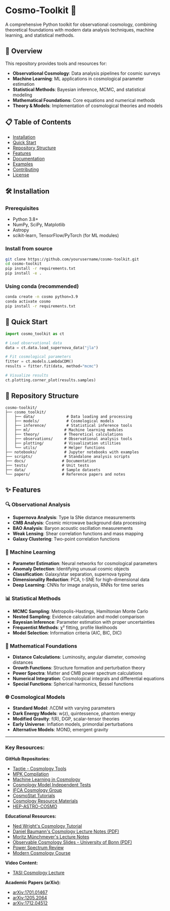 # Cosmo-Toolkit 🌌

A comprehensive Python toolkit for observational cosmology, combining theoretical foundations with modern data analysis techniques, machine learning, and statistical methods.

## 🔭 Overview

This repository provides tools and resources for:
- **Observational Cosmology**: Data analysis pipelines for cosmic surveys
- **Machine Learning**: ML applications in cosmological parameter estimation
- **Statistical Methods**: Bayesian inference, MCMC, and statistical modeling
- **Mathematical Foundations**: Core equations and numerical methods
- **Theory & Models**: Implementation of cosmological theories and models

## 📋 Table of Contents

- [Installation](#installation)
- [Quick Start](#quick-start)
- [Repository Structure](#repository-structure)
- [Features](#features)
- [Documentation](#documentation)
- [Examples](#examples)
- [Contributing](#contributing)
- [License](#license)

## 🛠️ Installation

### Prerequisites
- Python 3.8+
- NumPy, SciPy, Matplotlib
- Astropy
- scikit-learn, TensorFlow/PyTorch (for ML modules)

### Install from source
```bash
git clone https://github.com/yourusername/cosmo-toolkit.git
cd cosmo-toolkit
pip install -r requirements.txt
pip install -e .
```

### Using conda (recommended)
```bash
conda create -n cosmo python=3.9
conda activate cosmo
pip install -r requirements.txt
```

## 🚀 Quick Start

```python
import cosmo_toolkit as ct

# Load observational data
data = ct.data.load_supernova_data("jla")

# Fit cosmological parameters
fitter = ct.models.LambdaCDM()
results = fitter.fit(data, method="mcmc")

# Visualize results
ct.plotting.corner_plot(results.samples)
```

## 📁 Repository Structure

```
cosmo-toolkit/
├── cosmo_toolkit/
│   ├── data/              # Data loading and processing
│   ├── models/            # Cosmological models
│   ├── inference/         # Statistical inference tools
│   ├── ml/               # Machine learning modules
│   ├── theory/           # Theoretical calculations
│   ├── observations/     # Observational analysis tools
│   ├── plotting/         # Visualization utilities
│   └── utils/            # Helper functions
├── notebooks/            # Jupyter notebooks with examples
├── scripts/              # Standalone analysis scripts
├── docs/                # Documentation
├── tests/               # Unit tests
├── data/                # Sample datasets
└── papers/              # Reference papers and notes
```

## ✨ Features

### 🔍 Observational Analysis
- **Supernova Analysis**: Type Ia SNe distance measurements
- **CMB Analysis**: Cosmic microwave background data processing
- **BAO Analysis**: Baryon acoustic oscillation measurements
- **Weak Lensing**: Shear correlation functions and mass mapping
- **Galaxy Clustering**: Two-point correlation functions

### 🧠 Machine Learning
- **Parameter Estimation**: Neural networks for cosmological parameters
- **Anomaly Detection**: Identifying unusual cosmic objects
- **Classification**: Galaxy/star separation, supernova typing
- **Dimensionality Reduction**: PCA, t-SNE for high-dimensional data
- **Deep Learning**: CNNs for image analysis, RNNs for time series

### 📊 Statistical Methods
- **MCMC Sampling**: Metropolis-Hastings, Hamiltonian Monte Carlo
- **Nested Sampling**: Evidence calculation and model comparison
- **Bayesian Inference**: Parameter estimation with proper uncertainties
- **Frequentist Methods**: χ² fitting, profile likelihoods
- **Model Selection**: Information criteria (AIC, BIC, DIC)

### 🧮 Mathematical Foundations
- **Distance Calculations**: Luminosity, angular diameter, comoving distances
- **Growth Functions**: Structure formation and perturbation theory
- **Power Spectra**: Matter and CMB power spectrum calculations
- **Numerical Integration**: Cosmological integrals and differential equations
- **Special Functions**: Spherical harmonics, Bessel functions

### 🌐 Cosmological Models
- **Standard Model**: ΛCDM with varying parameters
- **Dark Energy Models**: w(z), quintessence, phantom energy
- **Modified Gravity**: f(R), DGP, scalar-tensor theories
- **Early Universe**: Inflation models, primordial perturbations
- **Alternative Models**: MOND, emergent gravity


----

### Key Resources:

**GitHub Repositories:**
- [Taotie - Cosmology Tools](https://github.com/dr-guangtou/taotie/blob/master/astro/topics/cosmology_tools.md)
- [MPK Compilation](https://github.com/marius311/mpk_compilation)
- [Machine Learning in Cosmology](https://github.com/georgestein/ml-in-cosmology)
- [Cosmology Model Independent Tests](https://github.com/astrobengaly/cosmo_model_independent_tests)
- [IFCA Cosmology Group](https://github.com/IFCA-Cosmology-Group)
- [CosmoStat Tutorials](https://github.com/CosmoStat/Tutorials)
- [Cosmology Resource Materials](https://github.com/jrdmb/cosmology-resource-materials)
- [HEP-ASTRO-COSMO](https://github.com/nikosarcevic/HEP-ASTRO-COSMO)

**Educational Resources:**
- [Ned Wright's Cosmology Tutorial](https://www.astro.ucla.edu/~wright/cosmolog.html)
- [Daniel Baumann's Cosmology Lecture Notes (PDF)](https://cmb.wintherscoming.no/pdfs/baumann.pdf)
- [Moritz Münchmeyer's Lecture Notes](https://munchmeyer.physics.wisc.edu/lecture-notes/)
- [Observable Cosmology Slides - University of Bonn (PDF)](https://astro.uni-bonn.de/~kbasu/ObsCosmo/Slides/OC1.pdf)
- [Power Spectrum Review](https://universe-review.ca/R05-04-powerspectrum.htm)
- [Modern Cosmology Course](https://hoangducthuong.github.io/modern_cosmology/)

**Video Content:**
- [TASI Cosmology Lecture](https://www.youtube.com/watch?v=PWx-S2COTZQ&ab_channel=TASIvideos)

**Academic Papers (arXiv):**
- [arXiv:1701.01467](https://arxiv.org/pdf/1701.01467)
- [arXiv:1205.2064](https://arxiv.org/pdf/1205.2064)
- [arXiv:1712.04512](https://arxiv.org/pdf/1712.04512)


